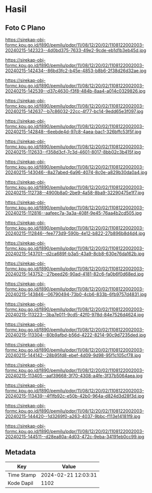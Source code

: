 # Hasil

## Foto C Plano

https://sirekap-obj-formc.kpu.go.id/f890/pemilu/pdpr/11/08/12/20/02/1108122002003-20240215-142323--4d0bd375-7633-49e2-9cde-eb1d1b3eb45d.jpg

https://sirekap-obj-formc.kpu.go.id/f890/pemilu/pdpr/11/08/12/20/02/1108122002003-20240215-142434--86bd3fc2-b45e-4853-b8b6-2f38d26d32ae.jpg

https://sirekap-obj-formc.kpu.go.id/f890/pemilu/pdpr/11/08/12/20/02/1108122002003-20240215-142539--d37c4630-f3f8-484b-8aa4-a014c0329826.jpg

https://sirekap-obj-formc.kpu.go.id/f890/pemilu/pdpr/11/08/12/20/02/1108122002003-20240215-142637--b7c86032-22cc-4f77-bc14-9edd65e3f097.jpg

https://sirekap-obj-formc.kpu.go.id/f890/pemilu/pdpr/11/08/12/20/02/1108122002003-20240215-142848--6eebde4d-97c8-4aea-bac1-326bffc53f5f.jpg

https://sirekap-obj-formc.kpu.go.id/f890/pemilu/pdpr/11/08/12/20/02/1108122002003-20240215-112633--f358d3cf-7c3d-4601-8017-8bb02c3b415f.jpg

https://sirekap-obj-formc.kpu.go.id/f890/pemilu/pdpr/11/08/12/20/02/1108122002003-20240215-143046--8a27abed-6a96-4074-8c0e-a829b30da0a4.jpg

https://sirekap-obj-formc.kpu.go.id/f890/pemilu/pdpr/11/08/12/20/02/1108122002003-20240215-112738--4900b8a0-2be9-4a58-8ba9-32290475e1f7.jpg

https://sirekap-obj-formc.kpu.go.id/f890/pemilu/pdpr/11/08/12/20/02/1108122002003-20240215-112816--aafeec7a-3a3a-408f-9e45-76aa4b2cd505.jpg

https://sirekap-obj-formc.kpu.go.id/f890/pemilu/pdpr/11/08/12/20/02/1108122002003-20240215-112846--fee773d9-590b-4e12-b822-27b896b8d4d4.jpg

https://sirekap-obj-formc.kpu.go.id/f890/pemilu/pdpr/11/08/12/20/02/1108122002003-20240215-143701--d2ca689f-b3a5-43a9-8cb8-630e76da162b.jpg

https://sirekap-obj-formc.kpu.go.id/f890/pemilu/pdpr/11/08/12/20/02/1108122002003-20240215-143752--27beed26-90ad-4181-82c6-fa0b6f0d68ed.jpg

https://sirekap-obj-formc.kpu.go.id/f890/pemilu/pdpr/11/08/12/20/02/1108122002003-20240215-143846--06790494-73b0-4cb6-833b-6fb9757d4831.jpg

https://sirekap-obj-formc.kpu.go.id/f890/pemilu/pdpr/11/08/12/20/02/1108122002003-20240215-113223--3ba7e011-9cd5-42f0-978d-84e7526d4624.jpg

https://sirekap-obj-formc.kpu.go.id/f890/pemilu/pdpr/11/08/12/20/02/1108122002003-20240215-113304--80b9afbd-b56d-4222-8214-90c9d7235ded.jpg

https://sirekap-obj-formc.kpu.go.id/f890/pemilu/pdpr/11/08/12/20/02/1108122002003-20240215-144142--28b95fd8-ebef-4d09-9d98-95f1c105cf78.jpg

https://sirekap-obj-formc.kpu.go.id/f890/pemilu/pdpr/11/08/12/20/02/1108122002003-20240215-113405--aaf39668-3f70-4308-a4fe-3f37b5064aea.jpg

https://sirekap-obj-formc.kpu.go.id/f890/pemilu/pdpr/11/08/12/20/02/1108122002003-20240215-113439--4f1fb92c-e50b-42b0-964a-d824d3d28f3d.jpg

https://sirekap-obj-formc.kpu.go.id/f890/pemilu/pdpr/11/08/12/20/02/1108122002003-20240215-144420--1d3269f0-a263-4037-9bbc-f113e14181f9.jpg

https://sirekap-obj-formc.kpu.go.id/f890/pemilu/pdpr/11/08/12/20/02/1108122002003-20240215-144511--d28ea80a-4d03-472c-9eba-34191eb0cc99.jpg


## Metadata

| Key        | Value               |
| ---------- | ------------------- |
| Time Stamp | 2024-02-21 12:03:31 |
| Kode Dapil | 1102                |



